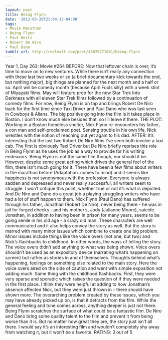 ```yaml
---
layout: post
title: Being Flynn
date: '2013-03-20T21:04:12-04:00'
tags:
- Movie Marathon
- Being Flynn
- Paul Weitz
- Robert De Niro
- Paul Dano
tumblr_url: http://reelmatt.com/post/45878271081/being-flynn
---
```



Year 1, Day 263: Movie #264
BEFORE: Now that leftover chain is over, it’s time to move on to new ventures. While there isn’t really any connection with these last two weeks or so (a brief documentary kick towards the end, but nothing major), big things are planned for the next month and a half or so. April will be comedy month (because April Fools silly) with a week stint of Miyazaki films. May will feature prep for the new Star Trek Into Darkness with all eleven Star Trek films followed by a continuation of comedy films.
For now, Being Flynn is on tap and brings Robert De Niro back for the first time since Taxi Driver and Paul Dano who was last seen in Cowboys & Aliens. The big positive going into the film is it takes place in Boston. I don’t know much else besides that, so I’ll leave it there.
THE PLOT: Working in a Boston homeless shelter, Nick Flynn re-encounters his father, a con man and self-proclaimed poet. Sensing trouble in his own life, Nick wrestles with the notion of reaching out yet again to his dad.
AFTER: It’s interesting that the last two Robert De Niro films I’ve seen both involve a taxi cab. The first is obviously Taxi Driver but De Niro briefly reprises this role in Being Flynn as he uses the job as a way to provide for his writing endeavors. Being Flynn is not the same film though, nor should it be. However, despite some great acting which drives the general feel of the film, there isn’t much going for it.
There have been a few films about writers in the marathon before (Adaptation. comes to mind) and it seems like happiness is not synonymous with the profession. Everyone is always sadden and depressed and never really successful; all writers seem to struggle. I won’t critique this point, whether true or not it’s what is depicted. And De Niro and Dano do a great job a playing struggling writers who have had a lot of stuff happen to them. Nick Flynn (Paul Dano) has suffered through his father, Jonathan (Robert De Niro), never being there - he was in jail for forged checks - and his mother’s, Jody (Julianne Moore), suicide. Jonathan, in addition to having been in prison for many years, seems to be going senile in his old age - a crazy old man. These characters are well communicated and it also helps convey the story as well.
But the story is marred with many minor issues which combine to create one big problem. Minor issues include things like the voice overs (not one, but two) and Nick’s flashbacks to childhood. In other words, the ways of telling the story. The voice overs didn’t add anything to what was being shown. Voice overs shouldn’t be used as an expository device (narrating what’s happening on screen) but rather as stories in and of themselves. Thoughts behind what’s happening, feelings on something else related to the main story. Here the voice overs aired on the side of caution and went with simple exposition not adding much. Same thing with the childhood flashbacks. First, they were very sparse and sporadic which raises the question of if they were needed in the first place. I think they were helpful at adding to how Jonathan’s absence affected Nick, but they were just thrown in - there should have shown more. The overarching problem created by these issues, which you may have already picked up on, is that it detracts from the film. While the general feeling and tone comes across, anything deeper is just not there.
Being Flynn scratches the surface of what could be a fantastic film. De Niro and Dano bring some quality talent to the film and prevent it from being worse than it is. But no matter how great they are, the story just isn’t all there. I would say it’s an interesting film and wouldn’t completely shy away from watching it, but it won’t be a favorite.
RATING: 3 out of 5

